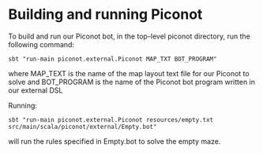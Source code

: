 # Building and running Piconot
To build and run our Piconot bot, in the top-level piconot directory, run the following command:

 `sbt "run-main piconot.external.Piconot MAP_TXT BOT_PROGRAM"`
 
where MAP_TEXT is the name of the map layout text file for our Piconot to solve and BOT_PROGRAM is the name of the Piconot bot program written in our external DSL
 
 Running:
 
 `sbt "run-main piconot.external.Piconot resources/empty.txt src/main/scala/piconot/external/Empty.bot"`
 
 will run the rules specified in Empty.bot to solve the empty maze.
